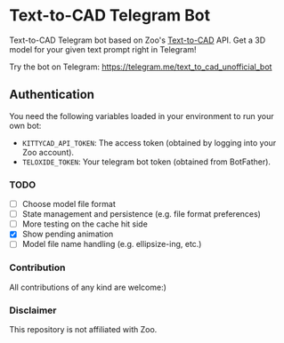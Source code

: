 # Text-to-CAD Telegram Bot

Text-to-CAD Telegram bot based on
Zoo's [Text-to-CAD](https://zoo.dev/text-to-cad) API.
Get a 3D model for your given text prompt right in Telegram!

Try the bot on Telegram:
https://telegram.me/text_to_cad_unofficial_bot

## Authentication

You need the following variables loaded in your environment to run your own bot:

* `KITTYCAD_API_TOKEN`: The access token (obtained by logging into your Zoo
  account).
* `TELOXIDE_TOKEN`: Your telegram bot token (obtained from BotFather).

### TODO

* [ ] Choose model file format
* [ ] State management and persistence (e.g. file format preferences)
* [ ] More testing on the cache hit side
* [x] Show pending animation
* [ ] Model file name handling (e.g. ellipsize-ing, etc.)

### Contribution

All contributions of any kind are welcome:)


### Disclaimer

This repository is not affiliated with Zoo.